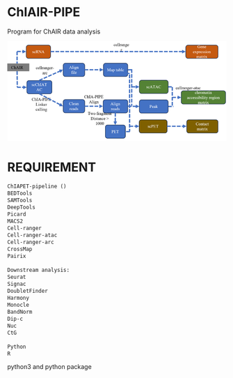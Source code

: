 # ChIAIR-PIPE
Program for ChAIR data analysis

![](img/pipeline.png)

# REQUIREMENT
```
ChIAPET-pipeline ()
BEDTools
SAMTools
DeepTools
Picard
MACS2
Cell-ranger
Cell-ranger-atac
Cell-ranger-arc
CrossMap
Pairix

Downstream analysis:
Seurat
Signac
DoubletFinder
Harmony
Monocle
BandNorm
Dip-c
Nuc
CtG

Python
R
```
python3 and python package
```

```